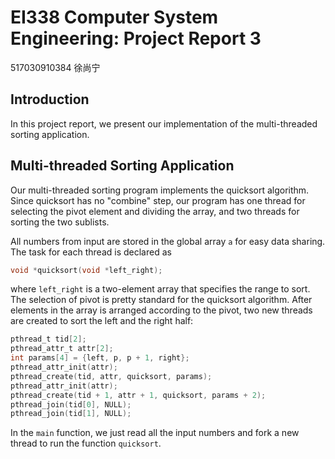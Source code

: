 # EI338 Computer System Engineering: Project Report 3

517030910384 徐尚宁

## Introduction

In this project report, we present our implementation of the multi-threaded sorting application.

## Multi-threaded Sorting Application

Our multi-threaded sorting program implements the quicksort algorithm. Since quicksort has no "combine" step, our program has one thread for selecting the pivot element and dividing the array, and two threads for sorting the two sublists.

All numbers from input are stored in the global array `a` for easy data sharing. The task for each thread is declared as

```c
void *quicksort(void *left_right);
```

where `left_right` is a two-element array that specifies the range to sort. The selection of pivot is pretty standard for the quicksort algorithm. After elements in the array is arranged according to the pivot, two new threads are created to sort the left and the right half:

```c
pthread_t tid[2];
pthread_attr_t attr[2];
int params[4] = {left, p, p + 1, right};
pthread_attr_init(attr);
pthread_create(tid, attr, quicksort, params);
pthread_attr_init(attr);
pthread_create(tid + 1, attr + 1, quicksort, params + 2);
pthread_join(tid[0], NULL);
pthread_join(tid[1], NULL);
```

In the `main` function, we just read all the input numbers and fork a new thread to run the function `quicksort`.
